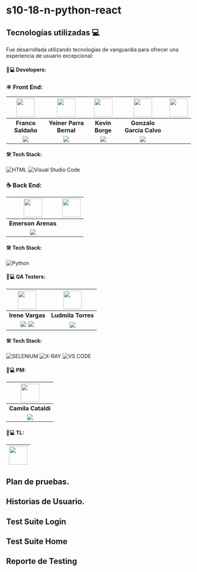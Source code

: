 # s10-18-n-python-react
## Tecnologías utilizadas 💻

Fue desarrollada utilizando tecnologías de vanguardia para ofrecer una experiencia de usuario excepcional:

#### 🧑💻 Developers:

### ⚛️ Front End:

| <img src="https://www.nicepng.com/png/full/128-1280406_user-icon-png.png" width=50>| <img src="https://www.nicepng.com/png/full/128-1280406_user-icon-png.png" width=50>| <img src="https://www.nicepng.com/png/full/128-1280406_user-icon-png.png" width=50>| <img src="https://www.nicepng.com/png/full/128-1280406_user-icon-png.png" width=50> |<img src="https://www.nicepng.com/png/full/128-1280406_user-icon-png.png" width=50>|
|:-:|:-:|:-:|:-:|:-:|
|  **Franco Saldaño**  | **Yeiner Parra Bernal** | **Kevin Borge** | **Gonzalo Garcia Calvo**|
| <a href="https://www.linkedin.com/in/franco-salda%C3%B1o/"><img src="https://img.shields.io/badge/linkedin%20-%230077B5.svg?&style=for-the-badge&logo=linkedin&logoColor=white"/></a> | <a href="https://www.linkedin.com/in/yeiner-parra-bernal/"><img src="https://img.shields.io/badge/linkedin%20-%230077B5.svg?&style=for-the-badge&logo=linkedin&logoColor=white"/></a> | <a href="https://www.linkedin.com/in/kevin-borge-9b1372163/"><img src="https://img.shields.io/badge/linkedin%20-%230077B5.svg?&style=for-the-badge&logo=linkedin&logoColor=white"/></a> | <a href="https://www.linkedin.com/in/gonzalo-garcia-calvo/"><img src="https://img.shields.io/badge/linkedin%20-%230077B5.svg?&style=for-the-badge&logo=linkedin&logoColor=white"/></a> |


 #### 🛠️ Tech Stack:
  
![HTML](https://img.shields.io/badge/HTML-E34F26?style=for-the-badge&logo=HTML5&logoColor=white) ![Visual Studio Code](https://img.shields.io/badge/Visual_Studio_Code-22A7F2?style=for-the-badge&logo=Visual%20studio&logoColor=white) 

### ☕ Back End:


| <img src="https://www.nicepng.com/png/full/128-1280406_user-icon-png.png" width=50>|<img src="https://www.nicepng.com/png/full/128-1280406_user-icon-png.png" width=50> |
|:-:|:-:|
| **Emerson Arenas**|
| <a href="https://www.linkedin.com/in/emer-are/"><img src="https://img.shields.io/badge/linkedin%20-%230077B5.svg?&style=for-the-badge&logo=linkedin&logoColor=white"/></a> |


  #### 🛠️ Tech Stack:
 ![Python](https://img.shields.io/badge/Python-green?style=for-the-badge&logo=python) 
 


  #### 🧑💻 QA Testers:


| <img src="https://www.nicepng.com/png/full/128-1280406_user-icon-png.png" width=50> | <img src="https://www.nicepng.com/png/full/128-1280406_user-icon-png.png" width=50> |
|:---:|:---:|
|  **Irene Vargas**| **Ludmila Torres**| 
| <a href="https://github.com/IreneVargas/IreneVargas"><img src="https://img.shields.io/badge/github-%23121011.svg?&style=for-the-badge&logo=github&logoColor=white"/></a> <a href="https://www.linkedin.com/in/irene-vargas/"><img src="https://img.shields.io/badge/linkedin%20-%230077B5.svg?&style=for-the-badge&logo=linkedin&logoColor=white"/></a> | <a href="https://www.linkedin.com/in/ludmila-torres-giovannini/"><img src="https://img.shields.io/badge/linkedin%20-%230077B5.svg?&style=for-the-badge&logo=linkedin&logoColor=white"/></a> |

#### 🛠️ Tech Stack:

![SELENIUM](https://img.shields.io/badge/-SELENIUM-blue?style=for-the-badge&logo=selenium&logoColor=white)
![X-RAY](https://img.shields.io/badge/-XRAY-blue?style=for-the-badge&logo=xray&logoColor=white)
![VS CODE](https://img.shields.io/badge/-VS%20CODE-blueviolet?style=for-the-badge&logo=Visual%20studio&logoColor=white)

#### 🧑💻 PM:

| <img src="https://www.nicepng.com/png/full/128-1280406_user-icon-png.png" width=50> |
|:---:|
|  **Camila Cataldi**|
| <a href="https://www.linkedin.com/in/cami-cataldi/"><img src="https://img.shields.io/badge/linkedin%20-%230077B5.svg?&style=for-the-badge&logo=linkedin&logoColor=white"/></a>

#### 🧑💻 TL:


| <img src="https://www.nicepng.com/png/full/128-1280406_user-icon-png.png" width=50>|
|:-:|





## Plan de pruebas.



## Historias de Usuario.




## Test Suite Login



## Test Suite Home



## Reporte de Testing

